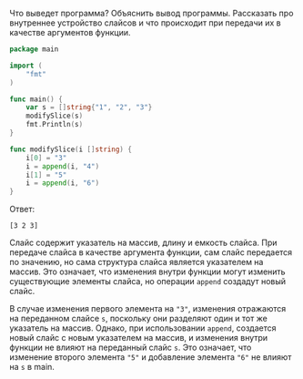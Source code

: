 Что выведет программа? Объяснить вывод программы. Рассказать про внутреннее устройство слайсов и что происходит при передачи их в качестве аргументов функции.

```go
package main

import (
	"fmt"
)

func main() {
	var s = []string{"1", "2", "3"}
	modifySlice(s)
	fmt.Println(s)
}

func modifySlice(i []string) {
	i[0] = "3"
	i = append(i, "4")
	i[1] = "5"
	i = append(i, "6")
}
```

Ответ:
```
[3 2 3]
```

Слайс содержит указатель на массив, длину и емкость слайса. 
При передаче слайса в качестве аргумента функции, сам слайс передается по значению, но сама структура слайса является указателем на массив. Это означает, что изменения внутри функции могут изменить существующие элементы слайса, но операции `append` создадут новый слайс.

В случае изменения первого элемента на `"3"`, изменения отражаются на переданном слайсе `s`, поскольку они разделяют один и тот же указатель на массив.
Однако, при использовании `append`, создается новый слайс с новым указателем на массив, и изменения внутри функции не влияют на переданный слайс `s`. Это означает, что изменение второго элемента `"5"` и добавление элемента `"6"` не влияют на `s` в main.